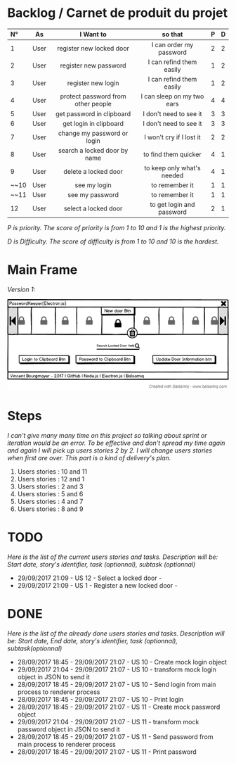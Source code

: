 # Backlog / Carnet de produit du projet


| N° |  As  |        I Want to                   | so that                    | P | D |
|:---|------|:----------------------------------:|:--------------------------:|---|---|
|  1 | User | register new locked door           | I can order my password    | 2 | 2 |
|  2 | User | register new password              | I can refind them easily   | 1 | 2 |
|  3 | User | register new login                 | I can refind them easily   | 1 | 2 |
|  4 | User | protect password from other people | I can sleep on my two ears | 4 | 4 |
|  5 | User | get password in clipboard          | I don't need to see it     | 3 | 3 |
|  6 | User | get login in clipboard             | I don't need to see it     | 3 | 3 |
|  7 | User | change my password or login        | I won't cry if I lost it   | 2 | 2 |
|  8 | User | search a locked door by name       | to find them quicker       | 4 | 1 |
|  9 | User | delete a locked door               | to keep only what's needed | 4 | 1 |
|~~10| User | see my login                       | to remember it             | 1 | 1 |~~
|~~11| User | see my password                    | to remember it             | 1 | 1 |~~
| 12 | User | select a locked door               | to get login and password  | 2 | 1 |



_P is priority. The score of priority is from 1 to 10 and 1 is the highest priority._

_D is Difficulty. The score of difficulty is from 1 to 10 and 10 is the hardest._

# Main Frame 
_Version 1:_

![alt text](https://github.com/vince-bourgmayer/electron-test/blob/master/project-management/img/mainFrame-v1.png "Just an idea")


# Steps
_I can't give many many time on this project so talking about sprint or iteration would be an error.
To be effective and don't spread my time again and again I will pick up users stories 2 by 2.
I will change users stories when first are over. This part is a kind of delivery's plan._

 1. Users stories : 10 and 11
 2. Users stories : 12 and 1
 3. Users stories : 2 and 3
 4. Users stories : 5 and 6
 5. Users stories : 4 and 7
 6. Users stories : 8 and 9


# TODO
_Here is the list of the current users stories and tasks.
Description will be: Start date, story's identifier, task (optionnal), subtask (optionnal)_

 + 29/09/2017 21:09 - US 12 - Select a locked door - 
 + 29/09/2017 21:09 - US 1 - Register a new locked door - 

# DONE
_Here is the list of the already done users stories and tasks.
Description will be: Start date, End date, story's identifier, task (optionnal), subtask(optionnal)_

 + 28/09/2017 18:45 - 29/09/2017 21:07 - US 10 - Create mock login object
 + 29/09/2017 21:04 - 29/09/2017 21:07 - US 10 - transform mock login object in JSON to send it
 + 28/09/2017 18:45 - 29/09/2017 21:07 - US 10 - Send login from main process to renderer process
 + 28/09/2017 18:45 - 29/09/2017 21:07 - US 10 - Print login
 + 28/09/2017 18:45 - 29/09/2017 21:07 - US 11 - Create mock password object
 + 29/09/2017 21:04 - 29/09/2017 21:07 - US 11 - transform mock password object in JSON to send it
 + 28/09/2017 18:45 - 29/09/2017 21:07 - US 11 - Send password from main process to renderer process
 + 28/09/2017 18:45 - 29/09/2017 21:07 - US 11 - Print password